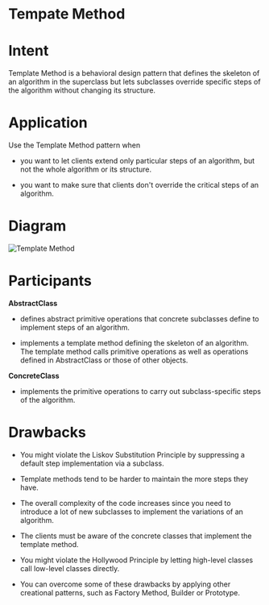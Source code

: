 # Tempate Method

# Intent

Template Method is a behavioral design pattern that defines the skeleton of an algorithm in the superclass but lets subclasses override specific steps of the algorithm without changing its structure.

# Application

Use the Template Method pattern when

* you want to let clients extend only particular steps of an algorithm, but not the whole algorithm or its structure.

* you want to make sure that clients don't override the critical steps of an algorithm.

# Diagram

![Template Method](https://upload.wikimedia.org/wikipedia/commons/thumb/2/2a/W3sDesign_Template_Method_Design_Pattern_UML.jpg/500px-W3sDesign_Template_Method_Design_Pattern_UML.jpg)

# Participants

**AbstractClass**

* defines abstract primitive operations that concrete subclasses define to implement steps of an algorithm.

* implements a template method defining the skeleton of an algorithm. The template method calls primitive operations as well as operations defined in AbstractClass or those of other objects.

**ConcreteClass**

* implements the primitive operations to carry out subclass-specific steps of the algorithm.

# Drawbacks

* You might violate the Liskov Substitution Principle by suppressing a default step implementation via a subclass.

* Template methods tend to be harder to maintain the more steps they have.

* The overall complexity of the code increases since you need to introduce a lot of new subclasses to implement the variations of an algorithm.

* The clients must be aware of the concrete classes that implement the template method.

* You might violate the Hollywood Principle by letting high-level classes call low-level classes directly.

* You can overcome some of these drawbacks by applying other creational patterns, such as Factory Method, Builder or Prototype.